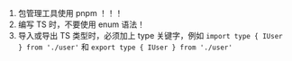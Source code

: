 1. 包管理工具使用 pnpm ！！！
2. 编写 TS 时，不要使用 enum 语法！
3. 导入或导出 TS 类型时，必须加上 type 关键字，例如 `import type { IUser } from './user'` 和 `export type { IUser } from './user'`
